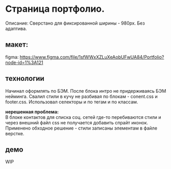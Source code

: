 # Cтраница портфолио.

Описание: Сверстано для фиксированной ширины - 980px. Без адаптива.

## макет: 
figma: https://www.figma.com/file/1sfWWxXZLuXeAobUFwUA84/Portfolio?node-id=1%3A121

## технологии
Начинал оформлять по БЭМ. 
После блока интро не придерживаясь БЭМ нейминга.
Свалил стили в кучу не разбивая по блокам - conent.css и footer.css. 
Использовал селекторы и по тегам и по классам. 

**нерешенная проблема:**   
В блоке контактов для списка соц. сетей где-то перебиваются стили и 
через внешний файл css не получается добавить спрайт иконок.
Применено обходное решение - стили записаны элементам в файле верстке. 

## демо
WIP
